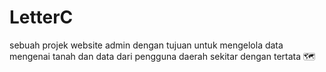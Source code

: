 # LetterC
sebuah projek website admin dengan tujuan untuk mengelola data mengenai tanah dan data dari pengguna daerah sekitar dengan tertata 🗺

